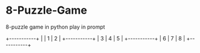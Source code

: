 # 8-Puzzle-Game
8-puzzle game in python play in prompt

+-----------+
|   | 1 | 2 |
+-----------+
| 3 | 4 | 5 |
+-----------+
| 6 | 7 | 8 |
+-----------+
